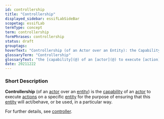 ```yaml
---
id: controllership
title: "Controllership"
displayed_sidebar: essifLabSideBar
scopetag: essifLab
termType: concept
term: controllership
formPhrases: controllership
status: draft
grouptags:
hoverText: "Controllership (of an Actor over an Entity): the Capability  of an Actor to execute actions on that Entity for the purpose of ensuring that the Entity will act/behave, or be used, in a particular way."
glossaryTerm: "Controllership"
glossaryText: "the [capability](@) of an [actor](@) to execute [action](@) on a specific [entity](@) for the purpose of ensuring that this [entity](@) will act/behave, or be used, in a particular way."
date: 20211222
---
```


### Short Description

**Controllership** (of an [actor](@) over an [entity](@)) is the [capability](@) of an [actor](@) to execute [actions](@) on a specific [entity](@) for the purpose of ensuring that this [entity](@) will act/behave, or be used, in a particular way.

For further details, see [controller](@).